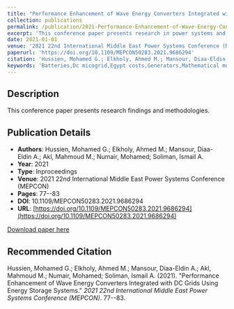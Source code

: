 ```yaml
---
title: "Performance Enhancement of Wave Energy Converters Integrated with DC Grids Using Energy Storage Systems"
collection: publications
permalink: /publication/2021-Performance-Enhancement-of-Wave-Energy-Converters-Integrated
excerpt: 'This conference paper presents research in power systems and electrical engineering.'
date: 2021-01-01
venue: '2021 22nd International Middle East Power Systems Conference (MEPCON)'
paperurl: 'https://doi.org/10.1109/MEPCON50283.2021.9686294'
citation: 'Hussien, Mohamed G.; Elkholy, Ahmed M.; Mansour, Diaa-Eldin A.; Akl, Mahmoud M.; Numair, Mohamed; Soliman, Ismail A. (2021). "Performance Enhancement of Wave Energy Converters Integrated with DC Grids Using Energy Storage Systems." <i>2021 22nd International Middle East Power Systems Conference (MEPCON)</i>. 77--83.'
keywords: 'Batteries,Dc micogrid,Egypt costs,Generators,Mathematical models,PM linear generator,Power generation,Renewable energy sources,Simulation,Supercapacitors,System performance,Wave Energy,Wave energy conversion,Wave power,WecSim'
---
```


## Description

This conference paper presents research findings and methodologies.

## Publication Details

- **Authors**: Hussien, Mohamed G.; Elkholy, Ahmed M.; Mansour, Diaa-Eldin A.; Akl, Mahmoud M.; Numair, Mohamed; Soliman, Ismail A.
- **Year**: 2021
- **Type**: Inproceedings
- **Venue**: 2021 22nd International Middle East Power Systems Conference (MEPCON)
- **Pages**: 77--83
- **DOI**: 10.1109/MEPCON50283.2021.9686294
- **URL**: [https://doi.org/10.1109/MEPCON50283.2021.9686294](https://doi.org/10.1109/MEPCON50283.2021.9686294)

[Download paper here](https://doi.org/10.1109/MEPCON50283.2021.9686294)

## Recommended Citation

Hussien, Mohamed G.; Elkholy, Ahmed M.; Mansour, Diaa-Eldin A.; Akl, Mahmoud M.; Numair, Mohamed; Soliman, Ismail A. (2021). "Performance Enhancement of Wave Energy Converters Integrated with DC Grids Using Energy Storage Systems." <i>2021 22nd International Middle East Power Systems Conference (MEPCON)</i>. 77--83.
